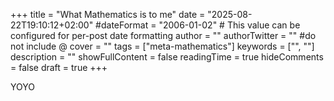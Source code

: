 +++
title = "What Mathematics is to me"
date = "2025-08-22T19:10:12+02:00"
#dateFormat = "2006-01-02" # This value can be configured for per-post date formatting
author = ""
authorTwitter = "" #do not include @
cover = ""
tags = ["meta-mathematics"]
keywords = ["", ""]
description = ""
showFullContent = false
readingTime = true
hideComments = false
draft = true
+++

YOYO
